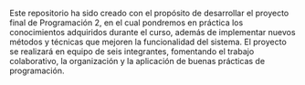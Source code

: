 Este repositorio ha sido creado con el propósito de desarrollar el proyecto final de Programación 2, en el cual pondremos en práctica los conocimientos adquiridos durante el curso, además de implementar nuevos métodos y técnicas que mejoren la funcionalidad del sistema. El proyecto se realizará en equipo de seis integrantes, fomentando el trabajo colaborativo, la organización y la aplicación de buenas prácticas de programación.
